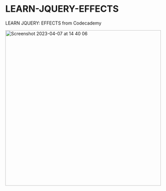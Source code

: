 # LEARN-JQUERY-EFFECTS
LEARN JQUERY: EFFECTS from Codecademy


<img width="487" alt="Screenshot 2023-04-07 at 14 40 06" src="https://user-images.githubusercontent.com/124717752/230618568-ccbe51d2-4ffc-4077-835f-ef737a9efba3.png">
